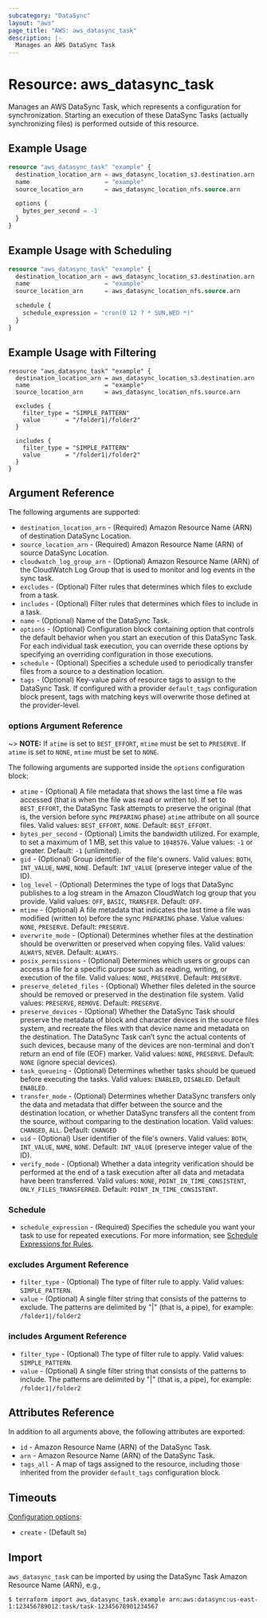```yaml
---
subcategory: "DataSync"
layout: "aws"
page_title: "AWS: aws_datasync_task"
description: |-
  Manages an AWS DataSync Task
---
```


# Resource: aws_datasync_task

Manages an AWS DataSync Task, which represents a configuration for synchronization. Starting an execution of these DataSync Tasks (actually synchronizing files) is performed outside of this resource.

## Example Usage

```terraform
resource "aws_datasync_task" "example" {
  destination_location_arn = aws_datasync_location_s3.destination.arn
  name                     = "example"
  source_location_arn      = aws_datasync_location_nfs.source.arn

  options {
    bytes_per_second = -1
  }
}
```

## Example Usage with Scheduling

```terraform
resource "aws_datasync_task" "example" {
  destination_location_arn = aws_datasync_location_s3.destination.arn
  name                     = "example"
  source_location_arn      = aws_datasync_location_nfs.source.arn

  schedule {
    schedule_expression = "cron(0 12 ? * SUN,WED *)"
  }
}
```

## Example Usage with Filtering

```hcl
resource "aws_datasync_task" "example" {
  destination_location_arn = aws_datasync_location_s3.destination.arn
  name                     = "example"
  source_location_arn      = aws_datasync_location_nfs.source.arn

  excludes {
    filter_type = "SIMPLE_PATTERN"
    value       = "/folder1|/folder2"
  }

  includes {
    filter_type = "SIMPLE_PATTERN"
    value       = "/folder1|/folder2"
  }
}
```

## Argument Reference

The following arguments are supported:

* `destination_location_arn` - (Required) Amazon Resource Name (ARN) of destination DataSync Location.
* `source_location_arn` - (Required) Amazon Resource Name (ARN) of source DataSync Location.
* `cloudwatch_log_group_arn` - (Optional) Amazon Resource Name (ARN) of the CloudWatch Log Group that is used to monitor and log events in the sync task.
* `excludes` - (Optional) Filter rules that determines which files to exclude from a task.
* `includes` - (Optional) Filter rules that determines which files to include in a task.
* `name` - (Optional) Name of the DataSync Task.
* `options` - (Optional) Configuration block containing option that controls the default behavior when you start an execution of this DataSync Task. For each individual task execution, you can override these options by specifying an overriding configuration in those executions.
* `schedule` - (Optional) Specifies a schedule used to periodically transfer files from a source to a destination location.
* `tags` - (Optional) Key-value pairs of resource tags to assign to the DataSync Task. If configured with a provider `default_tags` configuration block present, tags with matching keys will overwrite those defined at the provider-level.

### options Argument Reference

~> **NOTE:** If `atime` is set to `BEST_EFFORT`, `mtime` must be set to `PRESERVE`. If `atime` is set to `NONE`, `mtime` must be set to `NONE`.

The following arguments are supported inside the `options` configuration block:

* `atime` - (Optional) A file metadata that shows the last time a file was accessed (that is when the file was read or written to). If set to `BEST_EFFORT`, the DataSync Task attempts to preserve the original (that is, the version before sync `PREPARING` phase) `atime` attribute on all source files. Valid values: `BEST_EFFORT`, `NONE`. Default: `BEST_EFFORT`.
* `bytes_per_second` - (Optional) Limits the bandwidth utilized. For example, to set a maximum of 1 MB, set this value to `1048576`. Value values: `-1` or greater. Default: `-1` (unlimited).
* `gid` - (Optional) Group identifier of the file's owners. Valid values: `BOTH`, `INT_VALUE`, `NAME`, `NONE`. Default: `INT_VALUE` (preserve integer value of the ID).
* `log_level` - (Optional) Determines the type of logs that DataSync publishes to a log stream in the Amazon CloudWatch log group that you provide. Valid values: `OFF`, `BASIC`, `TRANSFER`. Default: `OFF`.
* `mtime` - (Optional) A file metadata that indicates the last time a file was modified (written to) before the sync `PREPARING` phase. Value values: `NONE`, `PRESERVE`. Default: `PRESERVE`.
* `overwrite_mode` - (Optional) Determines whether files at the destination should be overwritten or preserved when copying files. Valid values: `ALWAYS`, `NEVER`. Default: `ALWAYS`.
* `posix_permissions` - (Optional) Determines which users or groups can access a file for a specific purpose such as reading, writing, or execution of the file. Valid values: `NONE`, `PRESERVE`. Default: `PRESERVE`.
* `preserve_deleted_files` - (Optional) Whether files deleted in the source should be removed or preserved in the destination file system. Valid values: `PRESERVE`, `REMOVE`. Default: `PRESERVE`.
* `preserve_devices` - (Optional) Whether the DataSync Task should preserve the metadata of block and character devices in the source files system, and recreate the files with that device name and metadata on the destination. The DataSync Task can’t sync the actual contents of such devices, because many of the devices are non-terminal and don’t return an end of file (EOF) marker. Valid values: `NONE`, `PRESERVE`. Default: `NONE` (ignore special devices).
* `task_queueing` - (Optional) Determines whether tasks should be queued before executing the tasks. Valid values: `ENABLED`, `DISABLED`. Default `ENABLED`.
* `transfer_mode` - (Optional) Determines whether DataSync transfers only the data and metadata that differ between the source and the destination location, or whether DataSync transfers all the content from the source, without comparing to the destination location. Valid values: `CHANGED`, `ALL`. Default: `CHANGED`
* `uid` - (Optional) User identifier of the file's owners. Valid values: `BOTH`, `INT_VALUE`, `NAME`, `NONE`. Default: `INT_VALUE` (preserve integer value of the ID).
* `verify_mode` - (Optional) Whether a data integrity verification should be performed at the end of a task execution after all data and metadata have been transferred. Valid values: `NONE`, `POINT_IN_TIME_CONSISTENT`, `ONLY_FILES_TRANSFERRED`. Default: `POINT_IN_TIME_CONSISTENT`.

### Schedule

* `schedule_expression` - (Required) Specifies the schedule you want your task to use for repeated executions. For more information, see [Schedule Expressions for Rules](https://docs.aws.amazon.com/AmazonCloudWatch/latest/events/ScheduledEvents.html).

### excludes Argument Reference

* `filter_type` - (Optional) The type of filter rule to apply. Valid values: `SIMPLE_PATTERN`.
* `value` - (Optional) A single filter string that consists of the patterns to exclude. The patterns are delimited by "|" (that is, a pipe), for example: `/folder1|/folder2`

### includes Argument Reference

* `filter_type` - (Optional) The type of filter rule to apply. Valid values: `SIMPLE_PATTERN`.
* `value` - (Optional) A single filter string that consists of the patterns to include. The patterns are delimited by "|" (that is, a pipe), for example: `/folder1|/folder2`

## Attributes Reference

In addition to all arguments above, the following attributes are exported:

* `id` - Amazon Resource Name (ARN) of the DataSync Task.
* `arn` - Amazon Resource Name (ARN) of the DataSync Task.
* `tags_all` - A map of tags assigned to the resource, including those inherited from the provider `default_tags` configuration block.

## Timeouts

[Configuration options](https://www.terraform.io/docs/configuration/blocks/resources/syntax.html#operation-timeouts):

* `create` - (Default `5m`)

## Import

`aws_datasync_task` can be imported by using the DataSync Task Amazon Resource Name (ARN), e.g.,

```
$ terraform import aws_datasync_task.example arn:aws:datasync:us-east-1:123456789012:task/task-12345678901234567
```
